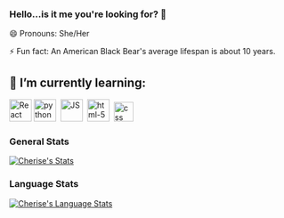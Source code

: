 ### Hello...is it me you're looking for? 👋

😄 Pronouns: She/Her 

⚡ Fun fact: An American Black Bear's average lifespan is about 10 years.

## 🌱 I’m currently learning:
<img width="40px" alt="React" src="https://user-images.githubusercontent.com/101126872/171446084-f0f24494-64f3-4ddc-8a88-a59d3cff3659.png">&nbsp;<img src="https://i.imgur.com/Gt41wVy.png" width="40px" alt="python" /> &nbsp;<img src="https://i.imgur.com/o0GEoUG.png" width="40px" alt="JS"/> &nbsp;<img src="https://i.imgur.com/TSZVG5g.png" width="40px" alt="html-5" /> &nbsp;<img src="https://i.imgur.com/9xbG6Ox.png" width="35px" alt="css"/> &nbsp;

### General Stats
[![Cherise's Stats](https://github-readme-stats.vercel.app/api/?username=CheriseStanley&count_private=true&theme=tokyonight&showicons=true)]()

### Language Stats
[![Cherise's Language Stats](https://github-readme-stats.vercel.app/api/top-langs/?username=CheriseStanley&langs_count=5&theme=tokyonight)]()



<!--
**CheriseStanley/CheriseStanley** is a ✨ _special_ ✨ repository because its `README.md` (this file) appears on your GitHub profile.

Here are some ideas to get you started:

- 🔭 I’m currently working on ...
- 🌱 I’m currently learning ...
- 👯 I’m looking to collaborate on ...
- 🤔 I’m looking for help with ...
- 💬 Ask me about ...
- 📫 How to reach me: ...
- 😄 Pronouns: ...
- ⚡ Fun fact: ...
-->
